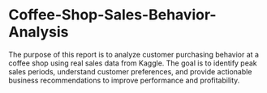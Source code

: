 # Coffee-Shop-Sales-Behavior-Analysis
The purpose of this report is to analyze customer purchasing behavior at a coffee shop using real sales data from Kaggle. The goal is to identify peak sales periods, understand customer preferences, and provide actionable business recommendations to improve performance and profitability.
